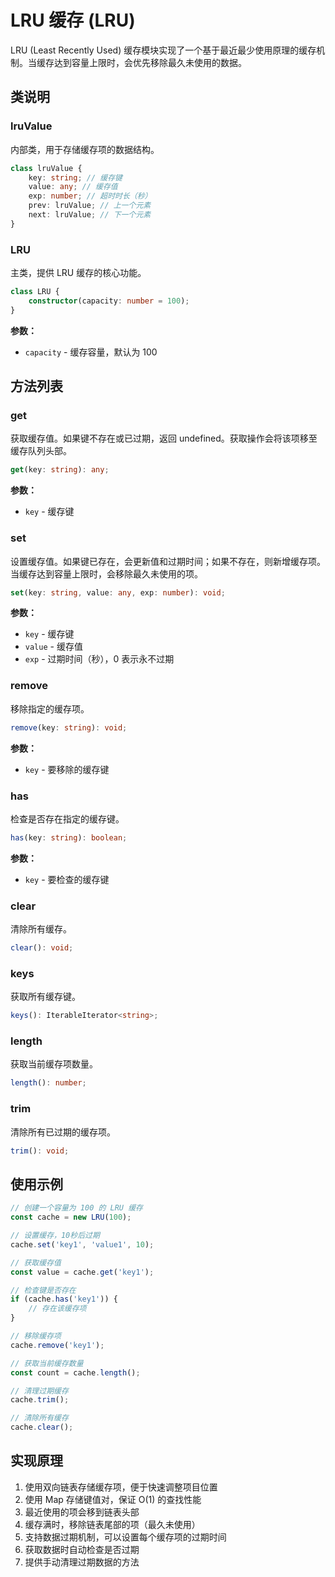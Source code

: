 # LRU 缓存 (LRU)

LRU (Least Recently Used) 缓存模块实现了一个基于最近最少使用原理的缓存机制。当缓存达到容量上限时，会优先移除最久未使用的数据。

## 类说明

### lruValue

内部类，用于存储缓存项的数据结构。

```typescript
class lruValue {
	key: string; // 缓存键
	value: any; // 缓存值
	exp: number; // 超时时长（秒）
	prev: lruValue; // 上一个元素
	next: lruValue; // 下一个元素
}
```

### LRU

主类，提供 LRU 缓存的核心功能。

```typescript
class LRU {
	constructor(capacity: number = 100);
}
```

**参数：**

-   `capacity` - 缓存容量，默认为 100

## 方法列表

### get

获取缓存值。如果键不存在或已过期，返回 undefined。获取操作会将该项移至缓存队列头部。

```typescript
get(key: string): any;
```

**参数：**

-   `key` - 缓存键

### set

设置缓存值。如果键已存在，会更新值和过期时间；如果不存在，则新增缓存项。当缓存达到容量上限时，会移除最久未使用的项。

```typescript
set(key: string, value: any, exp: number): void;
```

**参数：**

-   `key` - 缓存键
-   `value` - 缓存值
-   `exp` - 过期时间（秒），0 表示永不过期

### remove

移除指定的缓存项。

```typescript
remove(key: string): void;
```

**参数：**

-   `key` - 要移除的缓存键

### has

检查是否存在指定的缓存键。

```typescript
has(key: string): boolean;
```

**参数：**

-   `key` - 要检查的缓存键

### clear

清除所有缓存。

```typescript
clear(): void;
```

### keys

获取所有缓存键。

```typescript
keys(): IterableIterator<string>;
```

### length

获取当前缓存项数量。

```typescript
length(): number;
```

### trim

清除所有已过期的缓存项。

```typescript
trim(): void;
```

## 使用示例

```typescript
// 创建一个容量为 100 的 LRU 缓存
const cache = new LRU(100);

// 设置缓存，10秒后过期
cache.set('key1', 'value1', 10);

// 获取缓存值
const value = cache.get('key1');

// 检查键是否存在
if (cache.has('key1')) {
	// 存在该缓存项
}

// 移除缓存项
cache.remove('key1');

// 获取当前缓存数量
const count = cache.length();

// 清理过期缓存
cache.trim();

// 清除所有缓存
cache.clear();
```

## 实现原理

1. 使用双向链表存储缓存项，便于快速调整项目位置
2. 使用 Map 存储键值对，保证 O(1) 的查找性能
3. 最近使用的项会移到链表头部
4. 缓存满时，移除链表尾部的项（最久未使用）
5. 支持数据过期机制，可以设置每个缓存项的过期时间
6. 获取数据时自动检查是否过期
7. 提供手动清理过期数据的方法

